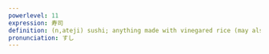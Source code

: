 ```yaml
---
powerlevel: 11
expression: 寿司
definition: (n,ateji) sushi; anything made with vinegared rice (may also contain vegetables, spices, fish, or other delicacies); (P)
pronunciation: すし
---
```

